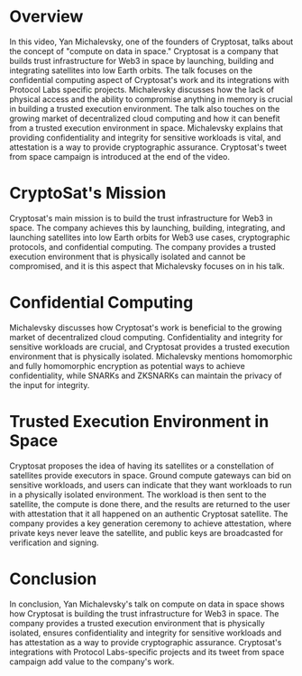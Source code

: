 # Overview

In this video, Yan Michalevsky, one of the founders of Cryptosat, talks about the concept of "compute on data in space." Cryptosat is a company that builds trust infrastructure for Web3 in space by launching, building and integrating satellites into low Earth orbits. The talk focuses on the confidential computing aspect of Cryptosat's work and its integrations with Protocol Labs specific projects. Michalevsky discusses how the lack of physical access and the ability to compromise anything in memory is crucial in building a trusted execution environment. The talk also touches on the growing market of decentralized cloud computing and how it can benefit from a trusted execution environment in space. Michalevsky explains that providing confidentiality and integrity for sensitive workloads is vital, and attestation is a way to provide cryptographic assurance. Cryptosat's tweet from space campaign is introduced at the end of the video.

# CryptoSat's Mission

Cryptosat's main mission is to build the trust infrastructure for Web3 in space. The company achieves this by launching, building, integrating, and launching satellites into low Earth orbits for Web3 use cases, cryptographic protocols, and confidential computing. The company provides a trusted execution environment that is physically isolated and cannot be compromised, and it is this aspect that Michalevsky focuses on in his talk.

# Confidential Computing

Michalevsky discusses how Cryptosat's work is beneficial to the growing market of decentralized cloud computing. Confidentiality and integrity for sensitive workloads are crucial, and Cryptosat provides a trusted execution environment that is physically isolated. Michalevsky mentions homomorphic and fully homomorphic encryption as potential ways to achieve confidentiality, while SNARKs and ZKSNARKs can maintain the privacy of the input for integrity.

# Trusted Execution Environment in Space

Cryptosat proposes the idea of having its satellites or a constellation of satellites provide executors in space. Ground compute gateways can bid on sensitive workloads, and users can indicate that they want workloads to run in a physically isolated environment. The workload is then sent to the satellite, the compute is done there, and the results are returned to the user with attestation that it all happened on an authentic Cryptosat satellite. The company provides a key generation ceremony to achieve attestation, where private keys never leave the satellite, and public keys are broadcasted for verification and signing.

# Conclusion

In conclusion, Yan Michalevsky's talk on compute on data in space shows how Cryptosat is building the trust infrastructure for Web3 in space. The company provides a trusted execution environment that is physically isolated, ensures confidentiality and integrity for sensitive workloads and has attestation as a way to provide cryptographic assurance. Cryptosat's integrations with Protocol Labs-specific projects and its tweet from space campaign add value to the company's work.